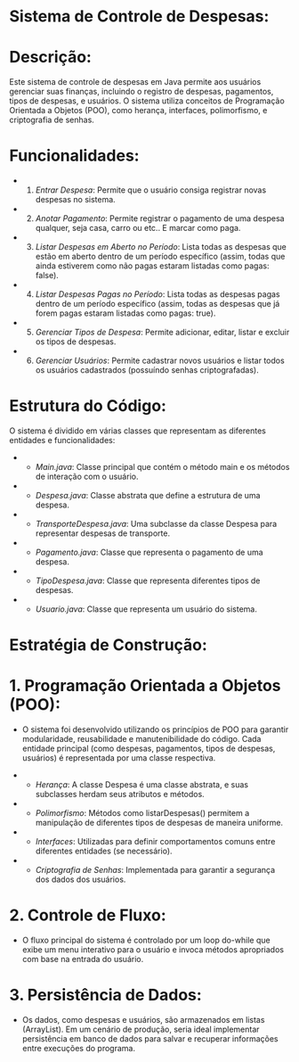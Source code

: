 # Sistema de Controle de Despesas:

# Descrição:
Este sistema de controle de despesas em Java permite aos usuários gerenciar suas finanças, incluindo o registro de despesas, pagamentos, tipos de despesas, e usuários. O sistema utiliza conceitos de Programação Orientada a Objetos (POO), como herança, interfaces, polimorfismo, e criptografia de senhas.

# Funcionalidades:
* 1. *Entrar Despesa*: Permite que o usuário consiga registrar novas despesas no sistema.
* 2. *Anotar Pagamento*: Permite registrar o pagamento de uma despesa qualquer, seja casa, carro ou etc.. E marcar como paga.
* 3. *Listar Despesas em Aberto no Período*: Lista todas as despesas que estão em aberto dentro de um período específico (assim, todas que ainda estiverem como não pagas estaram listadas como pagas: false).
* 4. *Listar Despesas Pagas no Período*: Lista todas as despesas pagas dentro de um período específico (assim, todas as despesas que já forem pagas estaram listadas como pagas: true).
* 5. *Gerenciar Tipos de Despesa*: Permite adicionar, editar, listar e excluir os tipos de despesas.
* 6. *Gerenciar Usuários*: Permite cadastrar novos usuários e listar todos os usuários cadastrados (possuíndo senhas criptografadas).

# Estrutura do Código:
O sistema é dividido em várias classes que representam as diferentes entidades e funcionalidades:

* - *Main.java*: Classe principal que contém o método main e os métodos de interação com o usuário.
* - *Despesa.java*: Classe abstrata que define a estrutura de uma despesa.
* - *TransporteDespesa.java*: Uma subclasse da classe Despesa para representar despesas de transporte.
* - *Pagamento.java*: Classe que representa o pagamento de uma despesa.
* - *TipoDespesa.java*: Classe que representa diferentes tipos de despesas.
* - *Usuario.java*: Classe que representa um usuário do sistema.

# Estratégia de Construção:
# 1. Programação Orientada a Objetos (POO):
* O sistema foi desenvolvido utilizando os princípios de POO para garantir modularidade, reusabilidade e manutenibilidade do código. Cada entidade principal (como despesas, pagamentos, tipos de despesas, usuários) é representada por uma classe respectiva.

* - *Herança*: A classe Despesa é uma classe abstrata, e suas subclasses herdam seus atributos e métodos.
* - *Polimorfismo*: Métodos como listarDespesas() permitem a manipulação de diferentes tipos de despesas de maneira uniforme.
* - *Interfaces*: Utilizadas para definir comportamentos comuns entre diferentes entidades (se necessário).
* - *Criptografia de Senhas*: Implementada para garantir a segurança dos dados dos usuários.

# 2. Controle de Fluxo:
* O fluxo principal do sistema é controlado por um loop do-while que exibe um menu interativo para o usuário e invoca métodos apropriados com base na entrada do usuário.

# 3. Persistência de Dados:
* Os dados, como despesas e usuários, são armazenados em listas (ArrayList). Em um cenário de produção, seria ideal implementar persistência em banco de dados para salvar e recuperar informações entre execuções do programa.
